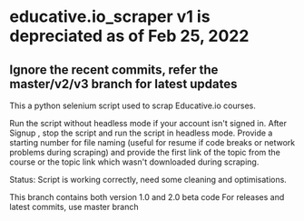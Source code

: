 # educative.io_scraper v1 is depreciated as of Feb 25, 2022
## Ignore the recent commits, refer the master/v2/v3 branch for latest updates


This a python selenium script used to scrap Educative.io courses.

Run the script without headless mode if your account isn't signed in.
After Signup , stop the script and run the script in headless mode.
Provide a starting number for file naming (useful for resume if code breaks or network problems during scraping) and provide the first link of the topic from the course or the topic link which wasn't downloaded during scraping.

Status: Script is working correctly, need some cleaning and optimisations.


This branch contains both version 1.0 and 2.0 beta code
For releases and latest commits, use master branch
